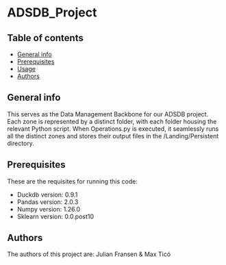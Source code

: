 # ADSDB_Project
## Table of contents
* [General info](#general-info)
* [Prerequisites](#prerequisites)
* [Usage](#usage)
* [Authors](#authors)

## General info
This serves as the Data Management Backbone for our ADSDB project. Each zone is represented by a distinct folder, 
with each folder housing the relevant Python script. When Operations.py is executed, it seamlessly runs all the 
distinct zones and stores their output files in the /Landing/Persistent directory. 

## Prerequisites
These are the requisites for running this code:
* Duckdb version: 0.9.1
* Pandas version: 2.0.3
* Numpy version: 1.26.0
* Sklearn version: 0.0.post10

## Authors
The authors of this project are: Julian Fransen & Max Ticó
